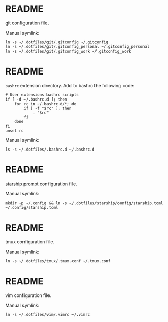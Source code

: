 # README
git configuration file.

Manual symlink:
```shell
ln -s ~/.dotfiles/git/.gitconfig ~/.gitconfig
ln -s ~/.dotfiles/git/.gitconfig_personal ~/.gitconfig_personal
ln -s ~/.dotfiles/git/.gitconfig_work ~/.gitconfig_work
```
# README

`bashrc` extension directory.
Add to bashrc the following code:

```shell
# User extensions bashrc scripts
if [ -d ~/.bashrc.d ]; then
    for rc in ~/.bashrc.d/*; do
        if [ -f "$rc" ]; then
            . "$rc"
        fi
    done
fi
unset rc
```

Manual symlink:
```shell
ls -s ~/.dotfiles/.bashrc.d ~/.bashrc.d
```
# README

[starship prompt](https://starship.rs/) configuration file.

Manual symlink:
```shell
mkdir -p ~/.config && ln -s ~/.dotfiles/starship/config/starship.toml ~/.config/starship.toml
```
# README
tmux configuration file.

Manual symlink:
```shell
ln -s ~/.dotfiles/tmux/.tmux.conf ~/.tmux.conf
```
# README
vim configuration file.

Manual symlink:
```shell
ln -s ~/.dotfiles/vim/.vimrc ~/.vimrc
```
